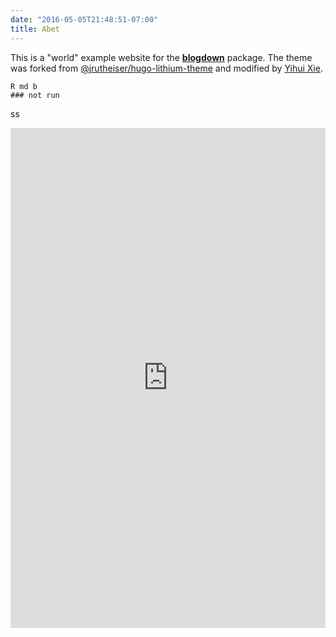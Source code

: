```yaml
---
date: "2016-05-05T21:48:51-07:00"
title: Abet
---
```


This is a "world" example website for the [**blogdown**](https://github.com/rstudio/blogdown) package. The theme was forked from [@jrutheiser/hugo-lithium-theme](https://github.com/jrutheiser/hugo-lithium-theme) and modified by [Yihui Xie](https://github.com/yihui/hugo-lithium).

```
R md b
### not run
```
ss

<iframe height="800" width="100%" frameborder="no" src="https://drew-howell.shinyapps.io/test_1/"> </iframe>